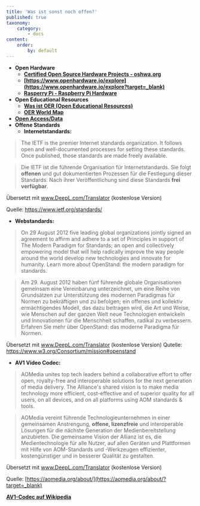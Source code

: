 ```yaml
---
title: 'Was ist sonst noch offen?'
published: true
taxonomy:
    category:
        - docs
content:
    order:
        by: default
---
```


* **Open Hardware**
 	* **[Certified Open Source Hardware Projects - oshwa.org](https://certification.oshwa.org/list.html?target=_blank)**
 	* **[https://www.openhardware.io/explore](https://www.openhardware.io/explore?target=_blank)**
 	* **[Rasperry Pi - Raspberry Pi Hardware](https://www.raspberrypi.com/documentation/computers/raspberry-pi.html?target=_blank)**
* **Open Educational Resources**
	* **[Was ist OER (Open Educational Resources)](https://www.was-ist-oer.de/?target=_blank)**
	* **[OER World Map](https://oerworldmap.org/resource/?view=map&size=20&sort=dateCreated&target=_blank)**
* **[Open Access/Data](https://opendatahandbook.org/guide/de/what-is-open-data/?target=_blank)**
* **Offene Standards**
	* **Internetstandards:**
> The IETF is the premier Internet standards organization. It follows open and well-documented processes for setting these standards. Once published, those standards are made freely available.

> Die IETF ist die führende Organisation für Internetstandards. Sie folgt **offenen** und gut dokumentierten Prozessen für die Festlegung dieser Standards. Nach ihrer Veröffentlichung sind diese Standards **frei verfügbar**.
 
Übersetzt mit www.DeepL.com/Translator (kostenlose Version)

Quelle: https://www.ietf.org/standards/

* **Webstandards:**
> On 29 August 2012 five leading global organizations jointly signed an agreement to affirm and adhere to a set of Principles in support of The Modern Paradigm for Standards; an open and collectively empowering model that will help radically improve the way people around the world develop new technologies and innovate for humanity. Learn more about OpenStand: the modern paradigm for standards.

> Am 29. August 2012 haben fünf führende globale Organisationen gemeinsam eine Vereinbarung unterzeichnet, um eine Reihe von Grundsätzen zur Unterstützung des modernen Paradigmas für Normen zu bekräftigen und zu befolgen; ein offenes und kollektiv ermächtigendes Modell, das dazu beitragen wird, die Art und Weise, wie Menschen auf der ganzen Welt neue Technologien entwickeln und Innovationen für die Menschheit schaffen, radikal zu verbessern. Erfahren Sie mehr über OpenStand: das moderne Paradigma für Normen.

Übersetzt mit www.DeepL.com/Translator (kostenlose Version)
Qutelle: https://www.w3.org/Consortium/mission#openstand


* **AV1 Video Codec:**
> AOMedia unites top tech leaders behind a collaborative effort to offer open, royalty-free and interoperable solutions for the next generation of media delivery. The Alliance's shared vision is to make media technology more efficient, cost-effective and of superior quality for all users, on all devices, and on all platforms using AOM standards & tools.

> AOMedia vereint führende Technologieunternehmen in einer gemeinsamen Anstrengung, **offene, lizenzfreie** und interoperable Lösungen für die nächste Generation der Medienbereitstellung anzubieten. Die gemeinsame Vision der Allianz ist es, die Medientechnologie für alle Nutzer, auf allen Geräten und Plattformen mit Hilfe von AOM-Standards und -Werkzeugen effizienter, kostengünstiger und in besserer Qualität zu gestalten.

Übersetzt mit www.DeepL.com/Translator (kostenlose Version)

Quelle: [https://aomedia.org/about/](https://aomedia.org/about/?target=_blank)

**[AV1-Codec auf Wikipedia](https://en.wikipedia.org/wiki/AV1?target=_blank)**

